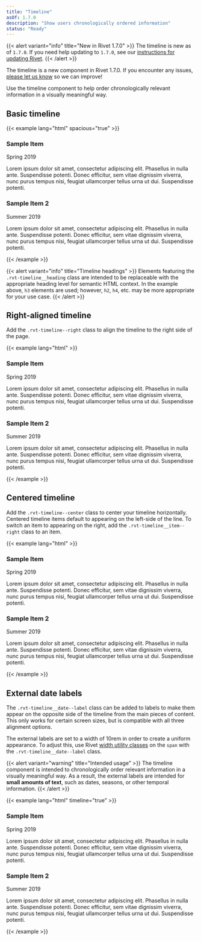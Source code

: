 ```yaml
---
title: "Timeline"
asOf: 1.7.0
description: "Show users chronologically ordered information"
status: "Ready"
---
```


{{< alert variant="info" title="New in Rivet 1.7.0" >}}
The timeline is new as of `1.7.0`. If you need help updating to `1.7.0`, see our [instructions for updating Rivet](/components/#updating-the-rivet-npm-package").
{{< /alert >}}

The timeline is a new component in Rivet 1.7.0. If you encounter any issues, [please let us know](https://github.com/indiana-university/rivet-source/issues/new?template=bug_report.md&title=Timeline+component) so we can improve!


Use the timeline component to help order chronologically relevant information in a visually meaningful way.

## Basic timeline
{{< example lang="html" spacious="true" >}}<div class="rvt-timeline">
    <div class="rvt-timeline__item">
        <div class="rvt-timeline__marker" aria-hidden="true"></div>
        <div class="rvt-timeline__content">
            <h3 class="rvt-timeline__heading">Sample Item</h3>
            <span class="rvt-timeline__date">Spring 2019</span>
            <p>Lorem ipsum dolor sit amet, consectetur adipiscing elit. Phasellus in nulla ante. Suspendisse potenti. Donec efficitur, sem vitae dignissim viverra, nunc purus tempus nisi, feugiat ullamcorper tellus urna ut dui. Suspendisse potenti.</p>
        </div>
    </div>
    <div class="rvt-timeline__item">
        <div class="rvt-timeline__marker" aria-hidden="true"></div>
        <div class="rvt-timeline__content">
            <h3 class="rvt-timeline__heading">Sample Item 2</h3>
            <span class="rvt-timeline__date">Summer 2019</span>
            <p>Lorem ipsum dolor sit amet, consectetur adipiscing elit. Phasellus in nulla ante. Suspendisse potenti. Donec efficitur, sem vitae dignissim viverra, nunc purus tempus nisi, feugiat ullamcorper tellus urna ut dui. Suspendisse potenti.</p>
        </div>
    </div>
</div>
{{< /example >}}

{{< alert variant="info" title="Timeline headings" >}}
Elements featuring the `.rvt-timeline__heading` class are intended to be replaceable with the appropriate heading level for semantic HTML context. In the example above, `h3` elements are used; however, `h2`, `h4`, etc. may be more appropriate for your use case.
{{< /alert >}}


## Right-aligned timeline

Add the `.rvt-timeline--right` class to align the timeline to the right side of the page.

{{< example lang="html" >}}<div class="rvt-timeline rvt-timeline--right">
    <div class="rvt-timeline__item">
        <div class="rvt-timeline__marker" aria-hidden="true"></div>
        <div class="rvt-timeline__content">
            <h3 class="rvt-timeline__heading">Sample Item</h3>
            <span class="rvt-timeline__date">Spring 2019</span>
            <p>Lorem ipsum dolor sit amet, consectetur adipiscing elit. Phasellus in nulla ante. Suspendisse potenti. Donec efficitur, sem vitae dignissim viverra, nunc purus tempus nisi, feugiat ullamcorper tellus urna ut dui. Suspendisse potenti.</p>
        </div>
    </div>
    <div class="rvt-timeline__item">
        <div class="rvt-timeline__marker"  aria-hidden="true"></div>
        <div class="rvt-timeline__content">
            <h3 class="rvt-timeline__heading">Sample Item 2</h3>
            <span class="rvt-timeline__date">Summer 2019</span>
            <p>Lorem ipsum dolor sit amet, consectetur adipiscing elit. Phasellus in nulla ante. Suspendisse potenti. Donec efficitur, sem vitae dignissim viverra, nunc purus tempus nisi, feugiat ullamcorper tellus urna ut dui. Suspendisse potenti.</p>
        </div>
    </div>
</div>
{{< /example >}}

## Centered timeline

Add the `.rvt-timeline--center` class to center your timeline horizontally. Centered timeline items default to appearing on the left-side of the line. To switch an item to appearing on the right, add the `.rvt-timeline__item--right` class to an item.

{{< example lang="html" >}}<div class="rvt-timeline rvt-timeline--center">
    <div class="rvt-timeline__row">
        <div class="rvt-timeline__item">
            <div class="rvt-timeline__marker" aria-hidden="true"></div>
            <div class="rvt-timeline__content">
                <h3 class="rvt-timeline__heading">Sample Item</h3>
                <span class="rvt-timeline__date">Spring 2019</span>
                <p>Lorem ipsum dolor sit amet, consectetur adipiscing elit. Phasellus in nulla ante. Suspendisse potenti. Donec efficitur, sem vitae dignissim viverra, nunc purus tempus nisi, feugiat ullamcorper tellus urna ut dui. Suspendisse potenti.</p>
            </div>
        </div>
    </div>
    <div class="rvt-timeline__row">
        <div class="rvt-timeline__item rvt-timeline__item--right">
            <div class="rvt-timeline__marker" aria-hidden="true"></div>
            <div class="rvt-timeline__content">
                <h3 class="rvt-timeline__heading">Sample Item 2</h3>
                <span class="rvt-timeline__date">Summer 2019</span>
                <p>Lorem ipsum dolor sit amet, consectetur adipiscing elit. Phasellus in nulla ante. Suspendisse potenti. Donec efficitur, sem vitae dignissim viverra, nunc purus tempus nisi, feugiat ullamcorper tellus urna ut dui. Suspendisse potenti.</p>
            </div>
        </div>
    </div>
</div>
{{< /example >}}

## External date labels

The `.rvt-timeline__date--label` class can be added to labels to make them appear on the opposite side of the timeline from the main pieces of content. This only works for certain screen sizes, but is compatible with all three alignment options.

The external labels are set to a width of 10rem in order to create a uniform appearance. To adjust this, use Rivet [width utility classes](https://rivet.iu.edu/components/utilities/width/) on the `span` with the `.rvt-timeline__date--label` class.

{{< alert variant="warning" title="Intended usage" >}}
The timeline component is intended to chronologically order relevant information in a visually meaningful way. As a result, the external labels are intended for **small amounts of text**, such as dates, seasons, or other temporal information.
{{< /alert >}}

{{< example lang="html" timeline="true" >}}<!--
    NOTE: This container (.rvt-container) is for demo purposes only.
    It is not required to use the timeline component.
-->
<div class="rvt-container">
    <!-- Start timeline markup -->
    <div class="rvt-timeline">
        <div class="rvt-timeline__item">
            <div class="rvt-timeline__marker" aria-hidden="true">
            </div>
            <div class="rvt-timeline__content">
                <h3 class="rvt-timeline__heading">Sample Item</h3>
                <span class="rvt-timeline__date  rvt-timeline__date--label">Spring 2019</span>
                <p>Lorem ipsum dolor sit amet, consectetur adipiscing elit. Phasellus in nulla ante. Suspendisse potenti. Donec efficitur, sem vitae dignissim viverra, nunc purus tempus nisi, feugiat ullamcorper tellus urna ut dui. Suspendisse potenti.</p>
            </div>
        </div>
        <div class="rvt-timeline__item">
            <div class="rvt-timeline__marker" aria-hidden="true">
            </div>
            <div class="rvt-timeline__content">
                <h3 class="rvt-timeline__heading">Sample Item 2</h3>
                <span class="rvt-timeline__date  rvt-timeline__date--label">Summer 2019</span>
                <p>Lorem ipsum dolor sit amet, consectetur adipiscing elit. Phasellus in nulla ante. Suspendisse potenti. Donec efficitur, sem vitae dignissim viverra, nunc purus tempus nisi, feugiat ullamcorper tellus urna ut dui. Suspendisse potenti.</p>
            </div>
        </div>
    </div>
    <!-- End timeline markup -->
</div>
{{< /example >}}